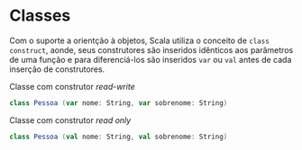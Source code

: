 # Classes

Com o suporte a orientção à objetos, Scala utiliza o conceito de `class construct`, aonde, seus construtores são inseridos idênticos aos parâmetros de uma função e para diferenciá-los são inseridos `var` ou `val` antes de cada inserção de construtores.

Classe com construtor *read-write*

```Scala
class Pessoa (var nome: String, var sobrenome: String)
```

Classe com construtor *read only*

```Scala
class Pessoa (val nome: String, val sobrenome: String)
```
